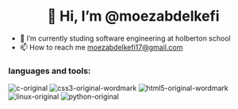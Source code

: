 <h1 align="center">👋 Hi, I’m @moezabdelkefi</h1>

- 🌱 I’m currently studing software engineering at holberton school
- 📫 How to reach me moezabdelkefi17@gmail.com


### languages and tools:
![c-original](https://user-images.githubusercontent.com/113900578/226861471-4710a419-2d87-4802-968c-96d47f9ee0d7.svg)
![css3-original-wordmark](https://user-images.githubusercontent.com/113900578/226861498-8c87c2c3-3374-4081-b527-c87b5ce03233.svg)
![html5-original-wordmark](https://user-images.githubusercontent.com/113900578/226861525-b7d5184c-c9e8-427f-ae69-f6048ade2333.svg)
![linux-original](https://user-images.githubusercontent.com/113900578/226861537-c013edb0-5bc3-4dd0-a8db-61f9e0830116.svg)
![python-original](https://user-images.githubusercontent.com/113900578/226861559-0d07a025-26d7-4450-a419-0400c28ef228.svg)

<!---
moezabdelkefi/moezabdelkefi is a ✨ special ✨ repository because its `README.md` (this file) appears on your GitHub profile.
You can click the Preview link to take a look at your changes.
--->
